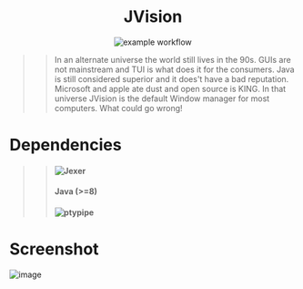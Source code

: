 <div align="center">
  
# JVision 

![example workflow](https://github.com/hexaredecimal/JVision/actions/workflows/ant.yml/badge.svg)

</div>

>> In an alternate universe the world still lives in the 90s. GUIs are not mainstream and TUI is what does it for the consumers.
>> Java is still considered superior and it does't have a bad reputation. Microsoft and apple ate dust and open source is KING.
>> In that universe JVision is the default Window manager for most computers. What could go wrong!

# Dependencies
>> #### ![Jexer](https://gitlab.com/AutumnMeowMeow/jexer)
>> #### Java (>=8)
>> #### ![ptypipe](https://gitlab.com/AutumnMeowMeow/ptypipe)

# Screenshot
![image](https://github.com/hexaredecimal/JVision/assets/51314855/fa09937f-1efa-44cb-a8c0-4ad1f8e70fbd)
